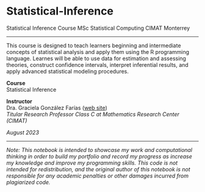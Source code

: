 # Statistical-Inference
Statistical Inference Course MSc Statistical Computing CIMAT Monterrey 

***

This course is designed to teach learners beginning and intermediate concepts of statistical analysis and apply them using the R programming language. Learnes will be able to use data for estimation and assessing theories, construct confidence intervals, interpret inferential results, and apply advanced statistical modeling procedures.

**Course**\
Statistical Inference

**Instructor**\
Dra. Graciela González Farías ([web site](https://www.bioestadistica.com/curriculums/gfarias.html))\
_Titular Research Professor Class C at Mathematics Research Center (CIMAT)_

_August 2023_

***

_Note: This notebook is intended to showcase my work and computational thinking in order to build my portfolio and record my progress as increase my knowledge and improve my programming skills. This code is not intended for redistribution, and the original author of this notebook is not responsible for any academic penalties or other damages incurred from plagiarized code._
